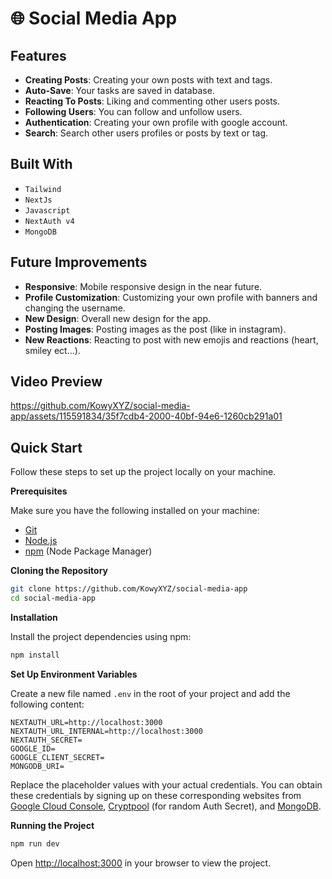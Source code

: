 # 🌐 Social Media App 

## Features

- **Creating Posts**: Creating your own posts with text and tags.
- **Auto-Save**: Your tasks are saved in database.
- **Reacting To Posts**: Liking and commenting other users posts.
- **Following Users**: You can follow and unfollow users.
- **Authentication**: Creating your own profile with google account.
- **Search**: Search other users profiles or posts by text or tag.
  
## Built With

- `Tailwind`
- `NextJs`
- `Javascript`
- `NextAuth v4`
- `MongoDB`

## Future Improvements

- **Responsive**: Mobile responsive design in the near future.
- **Profile Customization**: Customizing your own profile with banners and changing the username.
- **New Design**: Overall new design for the app.
- **Posting Images**: Posting images as the post (like in instagram).
- **New Reactions**: Reacting to post with new emojis and reactions (heart, smiley ect...).

## Video Preview

https://github.com/KowyXYZ/social-media-app/assets/115591834/35f7cdb4-2000-40bf-94e6-1260cb291a01

## Quick Start

Follow these steps to set up the project locally on your machine.

**Prerequisites**

Make sure you have the following installed on your machine:

- [Git](https://git-scm.com/)
- [Node.js](https://nodejs.org/en)
- [npm](https://www.npmjs.com/) (Node Package Manager)

**Cloning the Repository**

```bash
git clone https://github.com/KowyXYZ/social-media-app
cd social-media-app
```

**Installation**

Install the project dependencies using npm:

```bash
npm install
```

**Set Up Environment Variables**

Create a new file named `.env` in the root of your project and add the following content:

```env
NEXTAUTH_URL=http://localhost:3000
NEXTAUTH_URL_INTERNAL=http://localhost:3000
NEXTAUTH_SECRET=
GOOGLE_ID=
GOOGLE_CLIENT_SECRET=
MONGODB_URI=
```

Replace the placeholder values with your actual credentials. You can obtain these credentials by signing up on these corresponding websites from [Google Cloud Console](https://console.cloud.google.com/welcome?rapt=AEjHL4MBaLLneW6OfAHf_zgms1eWZFw1wdy0_KIC4uh1nEqh2m4ojOvrXNlzJ4h7CZTkpiWgcsoHbUvS-FMdCP7WIkaVlPAeU7cnVR6Y0wJHeLMOtU6KAzA&project=promptopia-385410), [Cryptpool](https://www.cryptool.org/en/cto/openssl) (for random Auth Secret), and [MongoDB](https://www.mongodb.com/). 

**Running the Project**

```bash
npm run dev
```

Open [http://localhost:3000](http://localhost:3000) in your browser to view the project.



